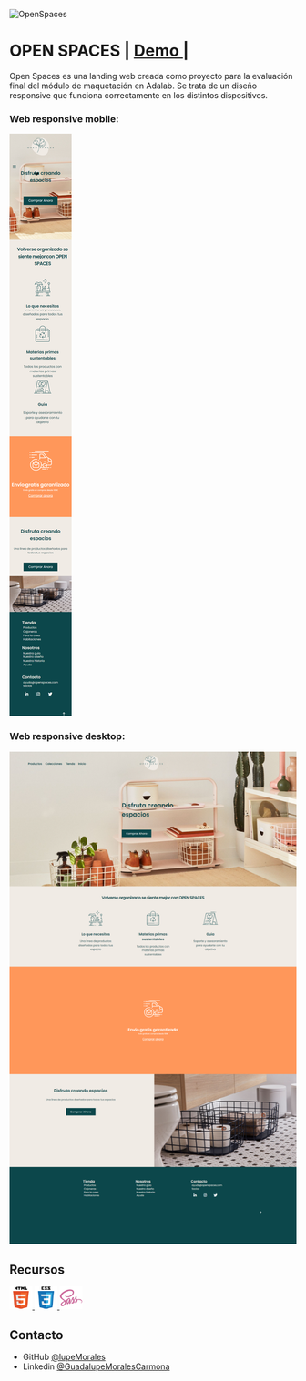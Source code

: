 
![OpenSpaces ](https://github.com/lupeMorales/modulo-1-evaluacion-final-lupeMorales/blob/main/src/images/logo.png?raw=true)

# OPEN SPACES <span> | </span>  <a href="http://beta.adalab.es/modulo-2-evaluacion-final-lupeMorales/" target="_blank">   Demo </a><span> | </span>

<p>Open Spaces es una landing web creada como proyecto para la evaluación final del módulo de maquetación en Adalab. Se trata de un diseño responsive que funciona correctamente en los distintos dispositivos. </p>

### Web responsive mobile:
![screenshot](https://github.com/lupeMorales/modulo-1-evaluacion-final-lupeMorales/blob/main/src/images/fullScreemMobile.png?raw=true)


### Web responsive desktop:
![screenshot](https://github.com/lupeMorales/modulo-1-evaluacion-final-lupeMorales/blob/main/src/images/fullScreemDestok.png?raw=true)



## Recursos

<p align="left"><a href="https://www.w3.org/html/" target="_blank"> <img src="https://raw.githubusercontent.com/devicons/devicon/master/icons/html5/html5-original-wordmark.svg" alt="html5" width="40" height="40"/>  <a href="https://www.w3schools.com/css/" target="_blank"> <img src="https://raw.githubusercontent.com/devicons/devicon/master/icons/css3/css3-original-wordmark.svg" alt="css3" width="40" height="40"/> </a>  </a>  <a href="https://sass-lang.com" target="_blank"> <img src="https://raw.githubusercontent.com/devicons/devicon/master/icons/sass/sass-original.svg" alt="sass" width="40" height="40"/> </a> </p>



## Contacto

- GitHub [@lupeMorales](https://github.com/lupeMorales )
- Linkedin [@GuadalupeMoralesCarmona](https://linkedin.com/in/guadalupe-morales-carmona-817245226/ )
